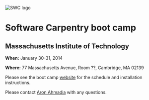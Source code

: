 ![SWC logo](http://software-carpentry.org/img/software-carpentry-banner.png)
# Software Carpentry boot camp
## Massachusetts Institute of Technology
**When:** January 30-31, 2014

**Where:** 77 Massachusetts Avenue, Room ??, Cambridge, MA 02139

Please see the boot camp [website](http://rhiever.github.io/2014-01-30-mit/) for the schedule and installation instructions.

Please contact [Aron Ahmadia](aron@ahmadia.net) with any questions.
